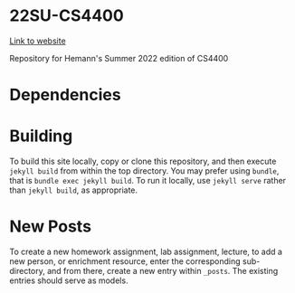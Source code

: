 # 22SU-CS4400

[Link to website](https://jasonhemann.github.io/22SU-CS4400/)

Repository for Hemann's Summer 2022 edition of CS4400

# Dependencies


# Building

To build this site locally, copy or clone this repository, and then
execute `jekyll build` from within the top directory. You may prefer
using `bundle`, that is `bundle exec jekyll build`. To run it locally,
use `jekyll serve` rather than `jekyll build`, as appropriate.

# New Posts

To create a new homework assignment, lab assignment, lecture, to add a
new person, or enrichment resource, enter the corresponding
sub-directory, and from there, create a new entry within `_posts`. The
existing entries should serve as models.

<!-- # Link Checks -->

<!-- To ensure that links are working, visit [https://agile-woodland-90288.herokuapp.com/](https://agile-woodland-90288.herokuapp.com/). -->
